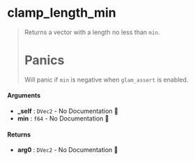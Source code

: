 # clamp\_length\_min

>  Returns a vector with a length no less than `min`.
>  # Panics
>  Will panic if `min` is negative when `glam_assert` is enabled.

#### Arguments

- **\_self** : `DVec2` \- No Documentation 🚧
- **min** : `f64` \- No Documentation 🚧

#### Returns

- **arg0** : `DVec2` \- No Documentation 🚧